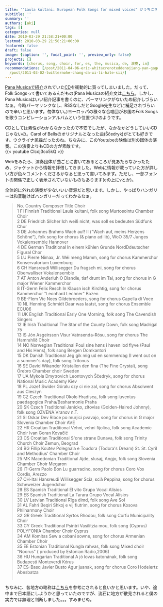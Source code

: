 ```yaml
---
title: '"Laula kultani: European Folk Songs for mixed voices" がうちにきた'
subtitle: ''
summary: ''
authors: [aki]
tags: []
categories: null
date: 2010-03-29 21:58:21+00:00
lastmod: 2010-03-29 21:58:21+00:00
featured: false
draft: false
image: {caption: '', focal_point: '', preview_only: false}
projects: []
keywords: [chorus, song, choir, for, es, the, musica, de, 演奏, in]
recommendations: [/post/2011-04-06-eric-whitacrenoteddenojiang-yan-gagong-kai/, /post/2011-04-09-koredejun-mouitekaninareru-shui-demouiteka-hazimemasita-number-darewite/,
  /post/2011-03-02-twitternohe-chang-da-xi-li-hale-sii/]
---
```


[Pana Musicaで紹介](http://www.panamusica.co.jp/ja/product/12542/)されていた[CD](http://www.artistdirect.com/nad/store/artist/album/0,,4453385,00.html)を衝動的に買ってしまいました。だって、Folk Songsって書いてあるんだもの(Pana Musicaの紹介文は[こちら](http://www.panamusica.co.jp/ja/new/2010/02/)。しかし、Pana Musicaはいい紹介記事を書くのに、パーマリンクがないため紹介しづらいなぁ。今時パーマリンクなし、RSSなしだとGoogle先生などに補足されづらいので辛いと思います。勿体ない。)ヨーロッパの様々な合唱団がお国のFolk Songsを歌うコンピレーションアルバムという位置づけのようです。

CDとしては素性がわからなかったので不安でしたが、なかなかどうしていいCDじゃないの。Carol of Bellsのオリジナルとなった曲(Ščedryk)がとても好きです。ウクライナ民謡だったのね。ちなみに、このYoutubeの映像は別の団体の演奏。この演奏よりもCDの方が素敵です。  
{{< youtube CIcdj3co5kQ >}}

Webをみたら、演奏団体が曲ごとに書いてあるところが見あたらなかったため、ジャケットから情報を拝借してきました。Webに情報が載っていた方が詳しい方が色々コメントくださるかなぁと思って書いてみます。ただし、一部フォントの関係で正しく表示されていないものもあります(cの上にvとか)。

全体的に外れの演奏が少ないいい音源だと思います。しかし、やっぱりハンガリーは和音聴けばハンガリーだってわかるなぁ。

> No.    Country    Composer      Title      Choir  
> 1    FI    Finnish Traditional     Laula kultani, folk song     Murtosointu Chamber Choir  
> 2    DE    Friedrich Silcher     Ich weiß nicht, was soll es bedeuten     Südfunk Chor  
> 3    DE    Johannes Brahms     Wach auf! II ("Wach auf, meins Herzens Schöne"), folk song for chorus (& piano ad lib), WoO 35/7     Junges Vokalensemble Hannover  
> 4    DE    German Traditional     In einem kühlen Grunde     NordDdeutscher Figural Chor  
> 5    LU    Pierre Nimax, Jr.     Wéi meng Mamm, song for chorus     Kammerchor Konservatorium Luxemburg  
> 6    CH    Hansreudi Willisegger     Du fragsch mi, song for chorus     Oberwalliser Vokalensemble  
> 7    AT    Anton Anderluh     O Diandle, tiaf drunt im Tal, song for chorus in G major     Wiener Kammerchor  
> 8    IT-Germ    Felix Resch     In Klausn isch Kirchtig, song for chorus     Kammerchor "Leonhard Lechner" Bozen  
> 9    BE-Flem    Vic Nees     Gildebroeders, song for chorus     Capella di Voce  
> 10    NL    Henning Schmidt     Daar was laatst, song for chorus     Ensemble ECU06  
> 11    UK    English Traditional     Early One Morning, folk song     The Cavendish Singers  
> 12    IE    Irish Traditional     The Star of the County Down, folk song     Madrigal 75  
> 13    IS    Jón Asgeirsson     Vísur Vatnsenda-Rósu, song for chorus     The Hamrahlíð Choir  
> 14    NO    Norwegian Traditional     Poul sine høns i haven lod flyve (Paul and His Hens), folk song     Bergen Domkantori  
> 15    DK    Danish Traditional     Jeg gik mig ud en sommerdag (I went out on a summer's day), folk song     Tritonus  
> 16    SE    David Wikander     Kristallen den fina (The Fine Crystal), song     Örebro Chamber choir Sweden  
> 17    UA    Mykola Dmytrovich Leontovych     Ščedryk, song for chorus     National Music Academy Kiev  
> 18    PL    Jozef Swider     Góralu czy ci nie zal, song for chorus     Absolwent aus Cieszyn  
> 19    CZ    Czech Traditional     Okolo Hradisca, folk song     luventus paedagogica Praha/Besharmonie Praha  
> 20    SK    Czech Traditional     Janicko, zltovlas (Golden-Haired Johnny), folk song     OZVENA Vranov n.T.  
> 21    SI    Oskar Dev     Ribce po murjici pvavajo, song for chorus in G major     Slovenia Chamber Choir AVE  
> 22    HR    Croatian Traditional     Vehni, vehni fijolica, folk song     Academic Choir Ivan Goran Kovačić  
> 23    CS    Croatian Traditional     S'one strane Dunava, folk song     Trinity Church Choir Zemun, Beograd  
> 24    BG    Fillip Koutev     Polegnala e Toudora (Todora's Dream)     St. St. Cyril and Methodius' Chamber Choir  
> 25    MK    Macedonian Traditional     Ajde, slusaj, Angjo, folk song     Slovenia Chamber Choir Megaron  
> 26    IT-Germ    Paolo Bon     Lu guarracino, song for chorus     Coro Vox Cordis, Arezzo  
> 27    CH-Ital    Hansreudi Willisegger     Scià, scià Peppina, song for chorus     Scheweizer Jugendchor  
> 28    ES    Spanish Traditional     El vito     Grupo Vocal Alisios  
> 29    ES    Spanish Traditional     La Tarara     Grupo Vocal Alisios  
> 30    LV    Latvian Traditional     Rïga dimd, folk song     Ave Sol  
> 31    AL    Fahri Beqiri     Shkoj e vij flutrim, song for chorus     Kosova Philharmony Choir  
> 32    GR    Greek Traditional     Syrtos Rhodou, folk song     Corfu Municipality Choir  
> 33    CY    Greek Traditional     Psintri Vasilitzia mou, folk song (Cyprus)     POLYFONIA Chamber Choir Cyprus  
> 34    AM    Komitas     Sew a cobani sowne, song for chorus     Armenian Chamber Choir  
> 35    EE    Estonian Traditional     Kungla rahvas, folk song     Mixed choir "Noorus" ( produced by Estonian Radio,2006)  
> 36    HU    Hungarian Traditional     A jó lovas katonának, folk song     Budapesti Monteverdi Kórus  
> 37    ES-Basq    Javier Busto     Agur juanak, song for chorus     Coro Hodeiertz Abesbatza  
> ﻿

ちなみに、各地方の略称は[こちら](http://web.okanos.com/css/spellingcheck.shtm)を参考にされると良いかと思います。いや、途中まで日本語にしようかと思っていたのですが、流石に地方が散見されると僕の実力では無理と判断しました。。。すみませぬ。

